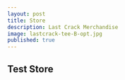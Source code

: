 ```yaml
---
layout: post
title: Store
description: Last Crack Merchandise
image: lastcrack-tee-B-opt.jpg
published: true
---
```

## Test Store

<div id="my-store-17166559"></div>
<div>
<script data-cfasync="false" type="text/javascript" src="https://app.ecwid.com/script.js?17166559&data_platform=code&data_date=2019-05-07" charset="utf-8"></script><script type="text/javascript"> xProductBrowser("categoriesPerRow=3","views=grid(20,3) list(60) table(60)","categoryView=grid","searchView=list","id=my-store-17166559");</script>
</div>
